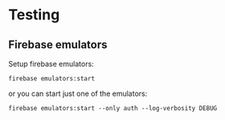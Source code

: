 # Testing

## Firebase emulators

Setup firebase emulators:

`firebase emulators:start`

or you can start just one of the emulators:

`firebase emulators:start --only auth --log-verbosity DEBUG`
